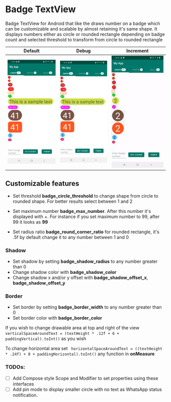 # Badge TextView


Badge TextView for Android that like the draws number on a badge which can be customizable and
scalable by almost retaining it's same shape. It displays numbers either as circle or rounded
rectangle depending on badge count and selected threshold to transform from circle to rounded
rectangle

| Default | Debug   | Increment |
| ----------|----------------| --------|
| <img src="./screenshots/img1.png" width="320"/> | <img src="./screenshots/img2.png" width="320"/> | <img src="./screenshots/counter.gif"/> |

<h2>Customizable features</h2>

* Set threshold **badge_circle_threshold** to change shape from circle to rounded shape. For better
  results select between 1 and 2

* Set maximum number **badge_max_number**. After this number it's displayed with +. For instance if
  you set maximum number to 99, after 99 it looks as **99**

* Set radius ratio **badge_round_corner_ratio** for rounded rectangle, it's .5f by default change it
  to any number between 1 and 0


### Shadow

* Set shadow by setting **badge_shadow_radius** to any number greater than 0
* Change shadow color with **badge_shadow_color**
* Change shadow x and/or y offset with **badge_shadow_offset_x**, **badge_shadow_offset_y**

### Border

* Set border by setting **badge_border_width** to any number greater than 0
* Set border color with **badge_border_color**

If you wish to change drawable area at top and right of the view
```verticalSpaceAroundText = (textHeight * .12f + 6 + paddingVertical).toInt()``` as you wish

To change horizontal area set
``` horizontalSpaceAroundText = ((textHeight * .24f) + 8 + paddingHorizontal).toInt()```
any function in **onMeasure**

### TODOs:
- [ ] Add Compose style Scope and Modifier to set properties using these interfaces
- [ ] Add pin mode to display smaller circle with no text as WhatsApp status notification.
